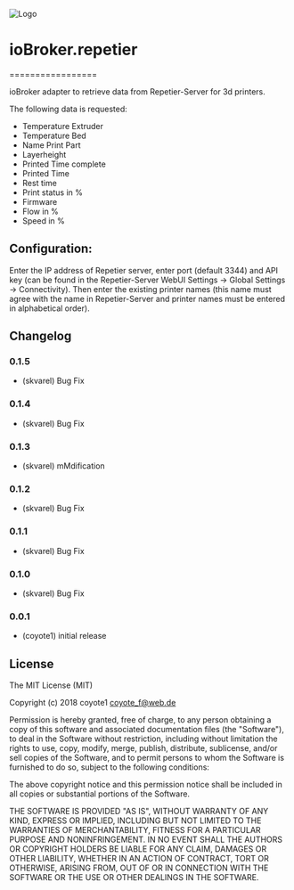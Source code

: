 ![Logo](admin/repetier.png)
# ioBroker.repetier
=================

ioBroker adapter to retrieve data from Repetier-Server for 3d printers.

The following data is requested:

- Temperature Extruder
- Temperature Bed
- Name Print Part
- Layerheight
- Printed Time complete
- Printed Time
- Rest time
- Print status in %
- Firmware
- Flow in %
- Speed in %


## Configuration:

Enter the IP address of Repetier server, enter port (default 3344) and API key (can be found in the Repetier-Server WebUI Settings -> Global Settings -> Connectivity). Then enter the existing printer names (this name must agree with the name in Repetier-Server and printer names must be entered in alphabetical order).


## Changelog

### 0.1.5
* (skvarel) Bug Fix

### 0.1.4
* (skvarel) Bug Fix

### 0.1.3
* (skvarel) mMdification

### 0.1.2
* (skvarel) Bug Fix

### 0.1.1
* (skvarel) Bug Fix

### 0.1.0
* (skvarel) Bug Fix

### 0.0.1
* (coyote1) initial release

## License

The MIT License (MIT)

Copyright (c) 2018 coyote1 <coyote_f@web.de>

Permission is hereby granted, free of charge, to any person obtaining a copy
of this software and associated documentation files (the "Software"), to deal
in the Software without restriction, including without limitation the rights
to use, copy, modify, merge, publish, distribute, sublicense, and/or sell
copies of the Software, and to permit persons to whom the Software is
furnished to do so, subject to the following conditions:

The above copyright notice and this permission notice shall be included in
all copies or substantial portions of the Software.

THE SOFTWARE IS PROVIDED "AS IS", WITHOUT WARRANTY OF ANY KIND, EXPRESS OR
IMPLIED, INCLUDING BUT NOT LIMITED TO THE WARRANTIES OF MERCHANTABILITY,
FITNESS FOR A PARTICULAR PURPOSE AND NONINFRINGEMENT. IN NO EVENT SHALL THE
AUTHORS OR COPYRIGHT HOLDERS BE LIABLE FOR ANY CLAIM, DAMAGES OR OTHER
LIABILITY, WHETHER IN AN ACTION OF CONTRACT, TORT OR OTHERWISE, ARISING FROM,
OUT OF OR IN CONNECTION WITH THE SOFTWARE OR THE USE OR OTHER DEALINGS IN
THE SOFTWARE.

